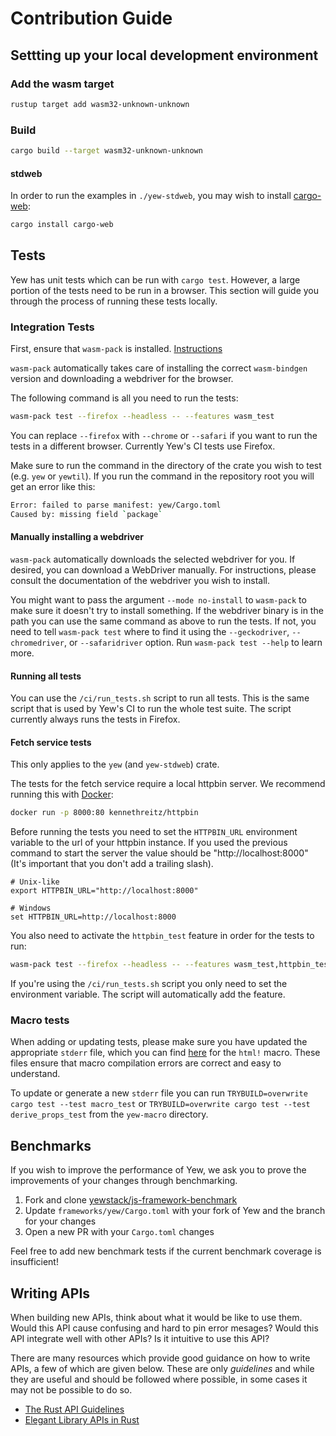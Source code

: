 # Contribution Guide

## Settting up your local development environment

### Add the wasm target

```bash
rustup target add wasm32-unknown-unknown
```

### Build

```bash
cargo build --target wasm32-unknown-unknown
```

#### stdweb

In order to run the examples in `./yew-stdweb`, you may wish to install [cargo-web](https://github.com/koute/cargo-web):

```bash
cargo install cargo-web
```

## Tests

Yew has unit tests which can be run with `cargo test`. However, a large portion of the tests need to be run in a browser.
This section will guide you through the process of running these tests locally.

### Integration Tests

First, ensure that `wasm-pack` is installed.
[Instructions](https://rustwasm.github.io/wasm-pack/installer/)

`wasm-pack` automatically takes care of installing the correct `wasm-bindgen` version and downloading a webdriver for the browser.

The following command is all you need to run the tests:

```bash
wasm-pack test --firefox --headless -- --features wasm_test
```

You can replace `--firefox` with `--chrome` or `--safari` if you want to run the tests in a different browser. Currently Yew's CI tests use Firefox.

Make sure to run the command in the directory of the crate you wish to test (e.g. `yew` or `yewtil`).
If you run the command in the repository root you will get an error like this:

```bash
Error: failed to parse manifest: yew/Cargo.toml
Caused by: missing field `package`
```

#### Manually installing a webdriver

`wasm-pack` automatically downloads the selected webdriver for you.
If desired, you can download a WebDriver manually. For instructions, please consult the documentation of the webdriver you wish to install.

You might want to pass the argument `--mode no-install` to `wasm-pack` to make sure it doesn't try to install something.
If the webdriver binary is in the path you can use the same command as above to run the tests.
If not, you need to tell `wasm-pack test` where to find it using the `--geckodriver`, `--chromedriver`, or `--safaridriver` option.
Run `wasm-pack test --help` to learn more.

#### Running all tests

You can use the `/ci/run_tests.sh` script to run all tests. This is the same script that is used by Yew's CI to run the whole test suite.
The script currently always runs the tests in Firefox.

#### Fetch service tests

This only applies to the `yew` (and `yew-stdweb`) crate.

The tests for the fetch service require a local httpbin server. We recommend running this with [Docker](https://www.docker.com/):

```bash
docker run -p 8000:80 kennethreitz/httpbin
```

Before running the tests you need to set the `HTTPBIN_URL` environment variable to the url of your httpbin instance.
If you used the previous command to start the server the value should be "http://localhost:8000" (It's important that you don't add a trailing slash).

```shell
# Unix-like
export HTTPBIN_URL="http://localhost:8000"

# Windows
set HTTPBIN_URL=http://localhost:8000
```

You also need to activate the `httpbin_test` feature in order for the tests to run:

```bash
wasm-pack test --firefox --headless -- --features wasm_test,httpbin_test
```

If you're using the `/ci/run_tests.sh` script you only need to set the environment variable. The script will automatically add the feature.

### Macro tests

When adding or updating tests, please make sure you have updated the appropriate `stderr` file, which you can find [here](https://github.com/yewstack/yew/tree/master/yew-macro/tests/macro) for the `html!` macro. These files ensure that macro compilation errors are correct and easy to understand.

To update or generate a new `stderr` file you can run `TRYBUILD=overwrite cargo test --test macro_test` or `TRYBUILD=overwrite cargo test --test derive_props_test` from the `yew-macro` directory.

## Benchmarks

If you wish to improve the performance of Yew, we ask you to prove the improvements of your changes through benchmarking.

1. Fork and clone [yewstack/js-framework-benchmark](https://github.com/yewstack/js-framework-benchmark)
2. Update `frameworks/yew/Cargo.toml` with your fork of Yew and the branch for your changes
3. Open a new PR with your `Cargo.toml` changes

Feel free to add new benchmark tests if the current benchmark coverage is insufficient!

## Writing APIs

When building new APIs, think about what it would be like to use them. Would this API cause confusing and hard to pin error mesages? Would this API integrate well with other APIs? Is it intuitive to use this API?

There are many resources which provide good guidance on how to write APIs, a few of which are given below. These are only _guidelines_ and while they are useful and should be followed where possible, in some cases it may not be possible to do so.

- [The Rust API Guidelines](https://rust-lang.github.io/api-guidelines/)
- [Elegant Library APIs in Rust](https://deterministic.space/elegant-apis-in-rust.html)
